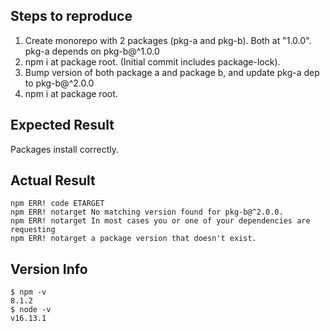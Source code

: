 ## Steps to reproduce

1. Create monorepo with 2 packages (pkg-a and pkg-b).  Both at "1.0.0".  pkg-a depends on pkg-b@^1.0.0
2. npm i at package root. (Initial commit includes package-lock).
3. Bump version of both package a and package b, and update pkg-a dep to pkg-b@^2.0.0
4. npm i at package root.

## Expected Result
Packages install correctly.

## Actual Result
```
npm ERR! code ETARGET
npm ERR! notarget No matching version found for pkg-b@^2.0.0.
npm ERR! notarget In most cases you or one of your dependencies are requesting
npm ERR! notarget a package version that doesn't exist.
```
## Version Info
```
$ npm -v
8.1.2
$ node -v
v16.13.1
```
